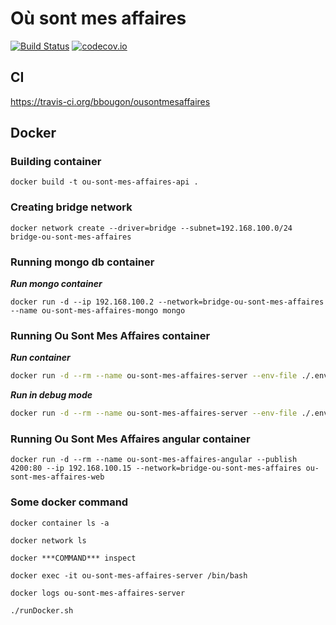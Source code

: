 # Où sont mes affaires
[![Build Status](https://travis-ci.org/bbougon/ousontmesaffaires.svg)](https://travis-ci.org/bbougon/ousontmesaffaires)
[![codecov.io](https://codecov.io/gh/bbougon/ousontmesaffaires/coverage.svg?branch=master)](https://codecov.io/gh/bbougon/ousontmesaffaires/codecov.io?branch=master)

## CI
https://travis-ci.org/bbougon/ousontmesaffaires

## Docker

### Building container
`docker build -t ou-sont-mes-affaires-api .`

### Creating bridge network
`docker network create --driver=bridge --subnet=192.168.100.0/24 bridge-ou-sont-mes-affaires`

### Running mongo db container
***Run mongo container***

`docker run -d --ip 192.168.100.2 --network=bridge-ou-sont-mes-affaires --name ou-sont-mes-affaires-mongo mongo`

### Running Ou Sont Mes Affaires container
***Run container***
```bash
docker run -d --rm --name ou-sont-mes-affaires-server --env-file ./.env.list --mount source=ou-sont-mes-affaires-image-storage,target=/image-storage --publish 8080:8182 -w /usr/src/ousontmesaffaires/ --ip 192.168.100.10 --network=bridge-ou-sont-mes-affaires ou-sont-mes-affaires-api java -jar ousontmesaffaires-docker-jar-with-dependencies.jar
```

***Run in debug mode***
```bash
docker run -d --rm --name ou-sont-mes-affaires-server --env-file ./.env.list --mount source=ou-sont-mes-affaires-image-storage,target=/image-storage --publish 8080:8182 --publish 8787:8787 -w /usr/src/ousontmesaffaires/ --ip 192.168.100.10 --network=bridge-ou-sont-mes-affaires ou-sont-mes-affaires-api java -Xdebug -Xrunjdwp:server=y,transport=dt_socket,address=8787,suspend=n -jar ousontmesaffaires-docker-jar-with-dependencies.jar
```

### Running Ou Sont Mes Affaires angular container

```
docker run -d --rm --name ou-sont-mes-affaires-angular --publish 4200:80 --ip 192.168.100.15 --network=bridge-ou-sont-mes-affaires ou-sont-mes-affaires-web
```

### Some docker command
`docker container ls -a`

`docker network ls`

`docker ***COMMAND*** inspect`

`docker exec -it ou-sont-mes-affaires-server /bin/bash`

`docker logs ou-sont-mes-affaires-server`



`./runDocker.sh`